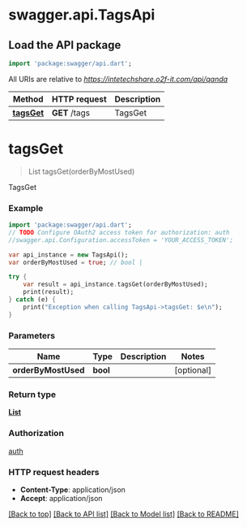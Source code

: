 # swagger.api.TagsApi

## Load the API package
```dart
import 'package:swagger/api.dart';
```

All URIs are relative to *https://intetechshare.o2f-it.com/api/qanda*

Method | HTTP request | Description
------------- | ------------- | -------------
[**tagsGet**](TagsApi.md#tagsGet) | **GET** /tags | TagsGet


# **tagsGet**
> List<ReadTag> tagsGet(orderByMostUsed)

TagsGet



### Example 
```dart
import 'package:swagger/api.dart';
// TODO Configure OAuth2 access token for authorization: auth
//swagger.api.Configuration.accessToken = 'YOUR_ACCESS_TOKEN';

var api_instance = new TagsApi();
var orderByMostUsed = true; // bool | 

try { 
    var result = api_instance.tagsGet(orderByMostUsed);
    print(result);
} catch (e) {
    print("Exception when calling TagsApi->tagsGet: $e\n");
}
```

### Parameters

Name | Type | Description  | Notes
------------- | ------------- | ------------- | -------------
 **orderByMostUsed** | **bool**|  | [optional] 

### Return type

[**List<ReadTag>**](ReadTag.md)

### Authorization

[auth](../README.md#auth)

### HTTP request headers

 - **Content-Type**: application/json
 - **Accept**: application/json

[[Back to top]](#) [[Back to API list]](../README.md#documentation-for-api-endpoints) [[Back to Model list]](../README.md#documentation-for-models) [[Back to README]](../README.md)

